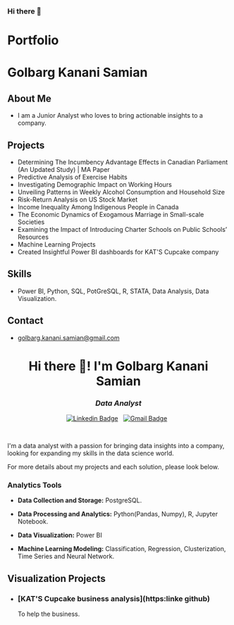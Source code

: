 ### Hi there 👋

<!--
**GolbargK/GolbargK** is a ✨ _special_ ✨ repository because its `README.md` (this file) appears on your GitHub profile.

Here are some ideas to get you started:

- 🔭 I’m currently working on ...
- 🌱 I’m currently learning ...
- 👯 I’m looking to collaborate on ...
- 🤔 I’m looking for help with ...
- 💬 Ask me about ...
- 📫 How to reach me: ...
- 😄 Pronouns: ...
- ⚡ Fun fact: ...
-->

# Portfolio
# Golbarg Kanani Samian

## About Me
- I am a Junior Analyst who loves to bring actionable insights to a company.

## Projects
- Determining The Incumbency Advantage Effects in Canadian Parliament (An Updated Study) | MA Paper
- Predictive Analysis of Exercise Habits
- Investigating Demographic Impact on Working Hours
- Unveiling Patterns in Weekly Alcohol Consumption and Household Size
- Risk-Return Analysis on US Stock Market
- Income Inequality Among Indigenous People in Canada
- The Economic Dynamics of Exogamous Marriage in Small-scale Societies
- Examining the Impact of Introducing Charter Schools on Public Schools’ Resources
- Machine Learning Projects
- Created Insightful Power BI dashboards for KAT'S Cupcake company

## Skills
- Power BI, Python, SQL, PotGreSQL, R, STATA, Data Analysis, Data Visualization.

## Contact
- golbarg.kanani.samian@gmail.com


<h1 align="center">Hi there 👋! I'm Golbarg Kanani Samian</h1>

<h3 align="center"><i>Data Analyst</i></h3>

<div align="center">

[![Linkedin Badge](https://img.shields.io/badge/LinkedIn-0077B5?style=flat&logo=linkedin&logoColor=white)](https://www.linkedin.com/in/golbargkananisamian/)&nbsp;&nbsp;
[![Gmail Badge](https://img.shields.io/badge/Gmail-D14836?style=flat&logo=gmail&logoColor=white&link=mailto:golbarg.kanani.samian@gmail.com)](golbarg.kanani.samian@gmail.com)&nbsp;&nbsp;

</div>

<br>

I'm a data analyst with a passion for bringing data insights into a company, looking for expanding my skills in the data science world.

For more details about my projects and each solution, please look below.

### Analytics Tools

* **Data Collection and Storage:** PostgreSQL.

* **Data Processing and Analytics:** Python(Pandas, Numpy), R, Jupyter Notebook.

* **Data Visualization:** Power BI
  
* **Machine Learning Modeling:** Classification, Regression, Clusterization, Time Series and Neural Network.

## Visualization Projects

* ### [KAT'S Cupcake business analysis](https:linke github)

	To help the business.



